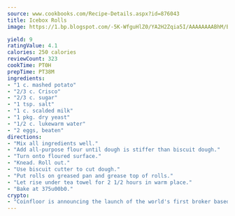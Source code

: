 ```yaml
---
source: www.cookbooks.com/Recipe-Details.aspx?id=876043
title: Icebox Rolls
image: https://1.bp.blogspot.com/-5K-WfguHlZ0/YA2H2Zqia5I/AAAAAAAABhM/Bdgu68p4aG0Q6jWdy3eGaUXSKw5p3sdxwCLcBGAsYHQ/s324/7.png

yield: 9
ratingValue: 4.1
calories: 250 calories
reviewCount: 323
cookTime: PT0H
prepTime: PT38M
ingredients:
- "1 c. mashed potato"
- "2/3 c. Crisco"
- "2/3 c. sugar"
- "1 tsp. salt"
- "1 c. scalded milk"
- "1 pkg. dry yeast"
- "1/2 c. lukewarm water"
- "2 eggs, beaten"
directions:
- "Mix all ingredients well."
- "Add all-purpose flour until dough is stiffer than biscuit dough."
- "Turn onto floured surface."
- "Knead. Roll out."
- "Use biscuit cutter to cut dough."
- "Put rolls on greased pan and grease top of rolls."
- "Let rise under tea towel for 2 1/2 hours in warm place."
- "Bake at 375u00b0."
crypto:
- "Coinfloor is announcing the launch of the world's first broker based bitcoin marketplace."
---
```

